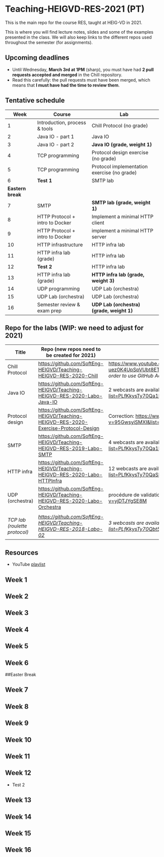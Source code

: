 # Teaching-HEIGVD-RES-2021 (PT)
This is the main repo for the course RES, taught at HEIG-VD in 2021. 

This is where you will find lecture notes, slides and some of the examples presented in the class. We will also keep links to the different repos used throughout the semester (for assignments).

## Upcoming deadlines

* Until Wednesday, **March 3rd at 1PM** (sharp), you must have had **2 pull requests accepted and merged** in the Chill repository.
* Read this carefully: the pull requests must have been merged, which means that **I must have had the time to review them**.

## Tentative schedule

| Week              | Course                          | Lab                                         |
| ----------------- | ------------------------------- | ------------------------------------------- |
| 1                 | Introduction, process & tools   | Chill Protocol (no grade)                   |
| 2                 | Java IO - part 1                | Java IO                                     |
| 3                 | Java IO - part 2                | **Java IO (grade, weight 1)**               |
| 4                 | TCP programming                 | Protocol design exercise (no grade)         |
| 5                 | TCP programming                 | Protocol implementation exercise (no grade) |
| 6                 | **Test 1**                      | SMTP lab                                    |
| **Eastern break** |                                 |                                             |
| 7                 | SMTP                            | **SMTP lab (grade, weight 1)**              |
| 8                 | HTTP Protocol + intro to Docker | Implement a minimal HTTP client             |
| 9                 | HTTP Protocol + intro to Docker | implement a minimal HTTP server             |
| 10                | HTTP infrastructure             | HTTP infra lab                              |
| 11                | HTTP infra lab (grade)          | HTTP infra lab                              |
| 12                | **Test 2**                      | HTTP infra lab                              |
| 13                | HTTP infra lab (grade)          | **HTTP infra lab (grade, weight 3)**        |
| 14                | UDP programming                 | UDP Lab (orchestra)                         |
| 15                | UDP Lab (orchestra)             | UDP Lab (orchestra)                         |
| 16                | Semester review & exam prep     | **UDP Lab (orchestra) (grade, weight 1)**   |

## Repo for the labs (WIP: we need to adjust for 2021)

| Title                         | Repo (new repos need to be created for 2021)                 | Webcasts                                                     | Graded                 |
| ----------------------------- | ------------------------------------------------------------ | ------------------------------------------------------------ | ---------------------- |
| Chill Protocol                | https://github.com/SoftEng-HEIGVD/Teaching-HEIGVD-RES-2020-Chill | https://www.youtube.com/playlist?list=PLfKkysTy70QaN-uez0K4UpSpVUbt8ETpk (12 webcasts, ~2 hours). *We need to update this, in order to use GitHub Actions instead of TravisCI.* Also see [this article](https://medium.com/software-engineering-heig-vd/network-programming-res-prelude-eab67078955a) on Medium. |                        |
| Java IO                       | https://github.com/SoftEng-HEIGVD/Teaching-HEIGVD-RES-2020-Labo-Java-IO | 2 webcasts are available in this playlist: https://www.youtube.com/playlist?list=PLfKkysTy70Qa1IYbV9Xndojc7L-T4keF- (20 minutes) | **Yes**                |
| Protocol design               | https://github.com/SoftEng-HEIGVD/Teaching-HEIGVD-RES-2020-Exercise-Protocol-Design | Correction: https://www.youtube.com/watch?v=95GwsyiSMXI&list=PLfKkysTy70QaSEH6AqwIzVqHJKId73sqR&index=5&t=12s |                        |
| SMTP                          | https://github.com/SoftEng-HEIGVD/Teaching-HEIGVD-RES-2019-Labo-SMTP | 4 webcasts are available in this playlist: https://www.youtube.com/playlist?list=PLfKkysTy70Qa1IYbV9Xndojc7L-T4keF- (~1 hour) | **Yes**                |
| HTTP infra                    | https://github.com/SoftEng-HEIGVD/Teaching-HEIGVD-RES-2020-Labo-HTTPInfra | 12 webcasts are available in this playlist: https://www.youtube.com/playlist?list=PLfKkysTy70QaSEH6AqwIzVqHJKId73sqR | **Yes**                |
| UDP (orchestra)               | https://github.com/SoftEng-HEIGVD/Teaching-HEIGVD-RES-2020-Labo-Orchestra | procédure de validation décrite ici: https://www.youtube.com/watch?v=yjDTJYgSE8M | **Yes**                |
|                               |                                                              |                                                              |                        |
| *TCP lab (roulette protocol)* | *https://github.com/SoftEng-HEIGVD/Teaching-HEIGVD-RES-2018-Labo-02* | *3 webcasts are available in this playlist: https://www.youtube.com/playlist?list=PLfKkysTy70Qbt542FSTZ99gayQdMXIcVo* | *No time for this lab* |

## Resources

- YouTube [playlist](https://www.youtube.com/playlist?list=PLfKkysTy70Qa1IYbV9Xndojc7L-T4keF-)

## 

## Week 1

## Week 2

## Week 3

## Week 4

## Week 5

## Week 6



##Easter Break



## Week 7

## Week 8

## Week 9

## Week 10

## Week 11

## Week 12

* Test 2

## Week 13

## Week 14

## Week 15

## Week 16













